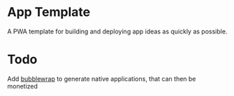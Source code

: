 # App Template

A PWA template for building and deploying app ideas as quickly as possible.

# Todo

Add [bubblewrap](https://github.com/GoogleChromeLabs/bubblewrap) to generate native applications, that can then be monetized
